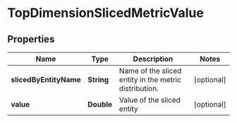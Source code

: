 

# TopDimensionSlicedMetricValue


## Properties

Name | Type | Description | Notes
------------ | ------------- | ------------- | -------------
**slicedByEntityName** | **String** | Name of the sliced entity in the metric distribution. |  [optional]
**value** | **Double** | Value of the sliced entity |  [optional]



